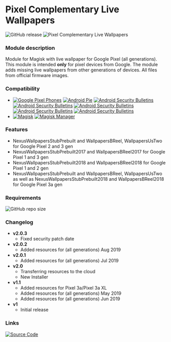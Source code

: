# Pixel Complementary Live Wallpapers
![GitHub release](https://img.shields.io/github/release/Magisk-Modules-Repo/pixel-complementary-live-wallpapers.svg)
![Pixel Complementary Live Wallpapers](https://api.b-reel.com/assets/images/PixelWallpapers-content3.jpg)

### Module description
Module for Magisk with live wallpaper for Google Pixel (all generations). This module is intended **only** for pixel devices from Google. The module adds missing live wallpapers from other generations of devices. All files from official firmware images.

### Compatibility
  * [![Google Pixel Phones](https://img.shields.io/badge/Google%20Pixel-Android%20phones-blue.svg)](https://pixel.google.com/) [![Android Pie](https://img.shields.io/badge/Android-9-blue.svg)](https://www.android.com/versions/pie-9-0/) [![Android Security Bulletins](https://img.shields.io/badge/2019%2004%2005-patch%20security-blue.svg)](https://source.android.com/security/bulletin) [![Android Security Bulletins](https://img.shields.io/badge/2019%2005%2005-patch%20security-blue.svg)](https://source.android.com/security/bulletin) [![Android Security Bulletins](https://img.shields.io/badge/2019%2006%2005-patch%20security-blue.svg)](https://source.android.com/security/bulletin) [![Android Security Bulletins](https://img.shields.io/badge/2019%2007%2005-patch%20security-blue.svg)](https://source.android.com/security/bulletin) [![Android Security Bulletins](https://img.shields.io/badge/2019%2008%2005-patch%20security-blue.svg)](https://source.android.com/security/bulletin)
  * [![Magisk](https://img.shields.io/badge/Magisk-18%2B-blue.svg)](https://forum.xda-developers.com/apps/magisk/official-magisk-v7-universal-systemless-t3473445) [![Magisk Manager](https://img.shields.io/badge/Magisk%20Manager-7.1.0%2B-blue.svg)](https://forum.xda-developers.com/apps/magisk/official-magisk-v7-universal-systemless-t3473445)

### Features
 * NexusWallpapersStubPrebuilt and WallpapersBReel, WallpapersUsTwo for Google Pixel 2 and 3 gen
 * NexusWallpapersStubPrebuilt2017 and WallpapersBReel2017 for Google Pixel 1 and 3 gen
 * NexusWallpapersStubPrebuilt2018 and WallpapersBReel2018 for Google Pixel 1 and 2 gen
 * NexusWallpapersStubPrebuilt and WallpapersBReel, WallpapersUsTwo as well as NexusWallpapersStubPrebuilt2018 and WallpapersBReel2018 for Google Pixel 3a gen

### Requirements
![GitHub repo size](https://img.shields.io/github/repo-size/Magisk-Modules-Repo/pixel-complementary-live-wallpapers.svg)

### Changelog
* __v2.0.3__
  * Fixed security patch date
* __v2.0.2__
  * Added resources for (all generations) Aug 2019
* __v2.0.1__
  * Added resources for (all generations) Jul 2019
* __v2.0__
  * Transferring resources to the cloud
  * New Installer
* __v1.1__
  * Added resources for Pixel 3a/Pixel 3a XL
  * Added resources for (all generations) May 2019
  * Added resources for (all generations) Jun 2019
* __v1__
  * Initial release

### Links
[![Source Code](https://img.shields.io/badge/Github-Source-black.svg)](https://github.com/Magisk-Modules-Repo/pixel-complementary-live-wallpapers)
